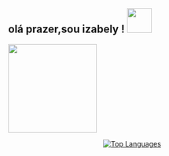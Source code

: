 <h2> olá prazer,sou izabely ! <img src="https://media.giphy.com/media/mGcNjsfWAjY5AEZNw6/giphy.gif" width="50"></h2>

<div>
  <a href="https://github.com/izabelydaluz">
  <img  height="180em" src="https://github-readme-stats.vercel.app/api?username=izabelydaluz)(https://github.com/izabelydaluz /github-readme-stats" />
  </div>


<p align="center">
  <img src="https://github-readme-stats.vercel.app/api/top-langs/?username=GuilhermePoma&layout=compact&theme=apprentice&show_icons=true" alt="Top Languages" loading="lazy"/>
</p>

